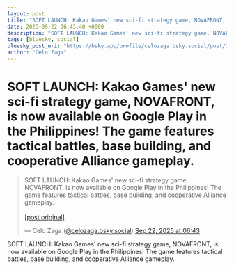```yaml
---
layout: post
title: "SOFT LAUNCH: Kakao Games' new sci-fi strategy game, NOVAFRONT, is now available on Google Play in the Philippines! The game features tactical battles, base building, and cooperative Alliance gameplay."
date: 2025-09-22 06:43:40 +0000
description: "SOFT LAUNCH: Kakao Games' new sci-fi strategy game, NOVAFRONT, is now available on Google Play in the Philippines! The game features tactical battles, b..."
tags: [bluesky, social]
bluesky_post_uri: "https://bsky.app/profile/celozaga.bsky.social/post/3lzfslvid2g2r"
author: "Celo Zaga"
---
```


<h1 class="bluesky-post-title">SOFT LAUNCH: Kakao Games' new sci-fi strategy game, NOVAFRONT, is now available on Google Play in the Philippines! The game features tactical battles, base building, and cooperative Alliance gameplay.</h1>


<blockquote class="bluesky-embed" data-bluesky-uri="at://did:plc:lmh6rennptq77inaztnovw4b/app.bsky.feed.post/3lzfslvid2g2r" data-bluesky-embed-color-mode="system">
<p lang="">SOFT LAUNCH: Kakao Games' new sci-fi strategy game, NOVAFRONT, is now available on Google Play in the Philippines! The game features tactical battles, base building, and cooperative Alliance gameplay.<br><br><a href="https://bsky.app/profile/celozaga.bsky.social/post/3lzfslvid2g2r">[post original]</a></p>
&mdash; Celo Zaga (<a href="https://bsky.app/profile/did:plc:lmh6rennptq77inaztnovw4b">@celozaga.bsky.social</a>) <a href="https://bsky.app/profile/celozaga.bsky.social/post/3lzfslvid2g2r">Sep 22, 2025 at 06:43</a>
</blockquote>
<script async src="https://embed.bsky.app/static/embed.js" charset="utf-8"></script>


<p class="bluesky-post-description">SOFT LAUNCH: Kakao Games' new sci-fi strategy game, NOVAFRONT, is now available on Google Play in the Philippines! The game features tactical battles, base building, and cooperative Alliance gameplay.</p>
